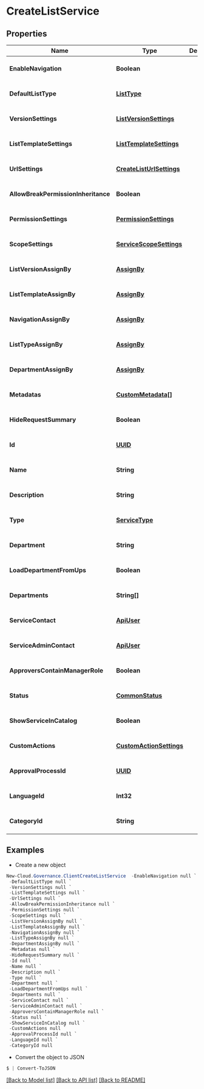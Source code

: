 # CreateListService
## Properties

Name | Type | Description | Notes
------------ | ------------- | ------------- | -------------
**EnableNavigation** | **Boolean** |  | [optional] [default to null]
**DefaultListType** | [**ListType**](ListType.md) |  | [optional] [default to null]
**VersionSettings** | [**ListVersionSettings**](ListVersionSettings.md) |  | [optional] [default to null]
**ListTemplateSettings** | [**ListTemplateSettings**](ListTemplateSettings.md) |  | [optional] [default to null]
**UrlSettings** | [**CreateListUrlSettings**](CreateListUrlSettings.md) |  | [optional] [default to null]
**AllowBreakPermissionInheritance** | **Boolean** |  | [optional] [default to null]
**PermissionSettings** | [**PermissionSettings**](PermissionSettings.md) |  | [optional] [default to null]
**ScopeSettings** | [**ServiceScopeSettings**](ServiceScopeSettings.md) |  | [optional] [default to null]
**ListVersionAssignBy** | [**AssignBy**](AssignBy.md) |  | [optional] [default to null]
**ListTemplateAssignBy** | [**AssignBy**](AssignBy.md) |  | [optional] [default to null]
**NavigationAssignBy** | [**AssignBy**](AssignBy.md) |  | [optional] [default to null]
**ListTypeAssignBy** | [**AssignBy**](AssignBy.md) |  | [optional] [default to null]
**DepartmentAssignBy** | [**AssignBy**](AssignBy.md) |  | [optional] [default to null]
**Metadatas** | [**CustomMetadata[]**](CustomMetadata.md) |  | [optional] [default to null]
**HideRequestSummary** | **Boolean** |  | [optional] [default to null]
**Id** | [**UUID**](UUID.md) |  | [optional] [default to null]
**Name** | **String** |  | [optional] [default to null]
**Description** | **String** |  | [optional] [default to null]
**Type** | [**ServiceType**](ServiceType.md) |  | [optional] [default to null]
**Department** | **String** |  | [optional] [default to null]
**LoadDepartmentFromUps** | **Boolean** |  | [optional] [default to null]
**Departments** | **String[]** |  | [optional] [default to null]
**ServiceContact** | [**ApiUser**](ApiUser.md) |  | [optional] [default to null]
**ServiceAdminContact** | [**ApiUser**](ApiUser.md) |  | [optional] [default to null]
**ApproversContainManagerRole** | **Boolean** |  | [optional] [default to null]
**Status** | [**CommonStatus**](CommonStatus.md) |  | [optional] [default to null]
**ShowServiceInCatalog** | **Boolean** |  | [optional] [default to null]
**CustomActions** | [**CustomActionSettings**](CustomActionSettings.md) |  | [optional] [default to null]
**ApprovalProcessId** | [**UUID**](UUID.md) |  | [optional] [default to null]
**LanguageId** | **Int32** |  | [optional] [default to null]
**CategoryId** | **String** |  | [optional] [default to null]

## Examples

- Create a new object
```powershell
New-Cloud.Governance.ClientCreateListService  -EnableNavigation null `
 -DefaultListType null `
 -VersionSettings null `
 -ListTemplateSettings null `
 -UrlSettings null `
 -AllowBreakPermissionInheritance null `
 -PermissionSettings null `
 -ScopeSettings null `
 -ListVersionAssignBy null `
 -ListTemplateAssignBy null `
 -NavigationAssignBy null `
 -ListTypeAssignBy null `
 -DepartmentAssignBy null `
 -Metadatas null `
 -HideRequestSummary null `
 -Id null `
 -Name null `
 -Description null `
 -Type null `
 -Department null `
 -LoadDepartmentFromUps null `
 -Departments null `
 -ServiceContact null `
 -ServiceAdminContact null `
 -ApproversContainManagerRole null `
 -Status null `
 -ShowServiceInCatalog null `
 -CustomActions null `
 -ApprovalProcessId null `
 -LanguageId null `
 -CategoryId null
```

- Convert the object to JSON
```powershell
$ | Convert-ToJSON
```


[[Back to Model list]](../README.md#documentation-for-models) [[Back to API list]](../README.md#documentation-for-api-endpoints) [[Back to README]](../README.md)

